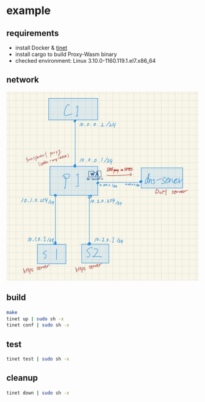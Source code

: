 # example

## requirements

* install Docker & [tinet](https://github.com/tinynetwork/tinet)
* install cargo to build Proxy-Wasm binary
* checked environment: Linux 3.10.0-1160.119.1.el7.x86_64

## network

![](./image.jpg)

## build

```bash
make
tinet up | sudo sh -x
tinet conf | sudo sh -x
```

## test

```bash
tinet test | sudo sh -x
```

## cleanup

```bash
tinet down | sudo sh -x
```
